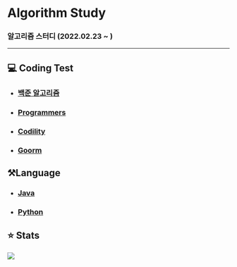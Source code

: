 # Algorithm Study

### 알고리즘 스터디 (2022.02.23 ~ )

---

## :computer: Coding Test

* ### [백준 알고리즘](https://www.acmicpc.net/)

* ### [Programmers](https://programmers.co.kr/)

* ### [Codility](https://app.codility.com/programmers/)

* ### [Goorm](https://level.goorm.io/)

## ⚒️Language

* ### [Java](https://www.oracle.com/java/)
* ### [Python](https://www.python.org/)

## :star: Stats

<a href="https://solved.ac/choihm9903">
  <img src="http://mazassumnida.wtf/api/v2/generate_badge?boj=choihm9903" />
</a>
